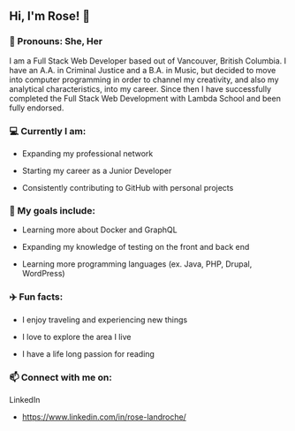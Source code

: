 <!--
**roselandroche/roselandroche** is a ✨ _special_ ✨ repository because its `README.md` (this file) appears on your GitHub profile.

Here are some ideas to get you started:
- 👯 I’m looking to collaborate on ...
- 🤔 I’m looking for help with ...
- 💬 Ask me about ...
-->

## Hi, I'm Rose!  👋
### :woman: Pronouns: She, Her

I am a Full Stack Web Developer based out of Vancouver, British Columbia. I have an A.A. in Criminal Justice and a B.A. in Music, but decided to move into computer programming in order to channel my creativity, and also my analytical characteristics, into my career. Since then I have successfully completed the Full Stack Web Development with Lambda School and been fully endorsed.

### :computer: Currently I am:

- Expanding my professional network

- Starting my career as a Junior Developer

- Consistently contributing to GitHub with personal projects

### 🌱 My goals include:

- Learning more about Docker and GraphQL

- Expanding my knowledge of testing on the front and back end

- Learning more programming languages (ex. Java, PHP, Drupal, WordPress)

### :airplane: Fun facts:

- I enjoy traveling and experiencing new things

- I love to explore the area I live

- I have a life long passion for reading

### 📫  Connect with me on:

LinkedIn

  - https://www.linkedin.com/in/rose-landroche/
